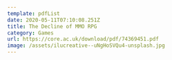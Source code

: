 ```yaml
---
template: pdfList
date: 2020-05-11T07:10:08.251Z
title: The Decline of MMO RPG
category: Games
url: https://core.ac.uk/download/pdf/74369451.pdf
image: /assets/ilucreative--uNgHoSVQu4-unsplash.jpg
---
```

